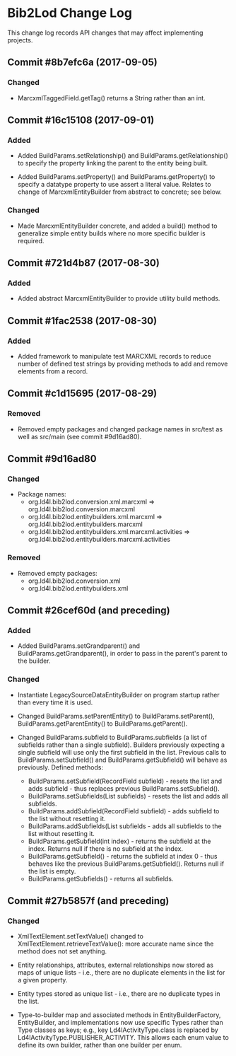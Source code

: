 # Bib2Lod Change Log

This change log records API changes that may affect implementing projects.

## Commit #8b7efc6a (2017-09-05)

### Changed

* MarcxmlTaggedField.getTag() returns a String rather than an int.

## Commit #16c15108 (2017-09-01)

### Added

* Added BuildParams.setRelationship() and BuildParams.getRelationship() to
specify the property linking the parent to the entity being built.

* Added BuildParams.setProperty() and BuildParams.getProperty() to specify
a datatype property to use assert a literal value. Relates to change of
MarcxmlEntityBuilder from abstract to concrete; see below.

### Changed

* Made MarcxmlEntityBuilder concrete, and added a build() method to 
generalize simple entity builds where no more specific builder is required.


## Commit #721d4b87 (2017-08-30)

### Added

* Added abstract MarcxmlEntityBuilder to provide utility build methods.

## Commit #1fac2538 (2017-08-30)

### Added

* Added framework to manipulate test MARCXML records to reduce number of
defined test strings by providing methods to add and remove elements from a
record.

## Commit #c1d15695 (2017-08-29)

### Removed

* Removed empty packages and changed package names in src/test as well as
src/main (see commit #9d16ad80).


## Commit #9d16ad80

### Changed 

* Package names:
  * org.ld4l.bib2lod.conversion.xml.marcxml => org.ld4l.bib2lod.conversion.marcxml
  * org.ld4l.bib2lod.entitybuilders.xml.marcxml => org.ld4l.bib2lod.entitybuilders.marcxml
  * org.ld4l.bib2lod.entitybuilders.xml.marcxml.activities => org.ld4l.bib2lod.entitybuilders.marcxml.activities
  

### Removed

* Removed empty packages:
  * org.ld4l.bib2lod.conversion.xml
  * org.ld4l.bib2lod.entitybuilders.xml


## Commit #26cef60d (and preceding)

### Added
* Added BuildParams.setGrandparent() and BuildParams.getGrandparent(), in 
order to pass in the parent's parent to the builder.

### Changed

* Instantiate LegacySourceDataEntityBuilder on program startup rather than
every time it is used.

* Changed BuildParams.setParentEntity() to BuildParams.setParent(), 
BuildParams.getParentEntity() to BuildParams.getParent(). 

* Changed BuildParams.subfield to BuildParams.subfields (a list of subfields
rather than a single subfield). Builders previously expecting a single
subfield will use only the first subfield in the list. Previous calls to 
BuildParams.setSubfield() and BuildParams.getSubfield() will behave as 
previously. Defined methods:
  * BuildParams.setSubfield(RecordField subfield) - resets the list and adds
subfield - thus replaces previous BuildParams.setSubfield().
  * BuildParams.setSubfields(List<RecordField> subfields) - resets the list
and adds all subfields.
  * BuildParams.addSubfield(RecordField subfield) - adds subfield to the
list without resetting it.
  * BuildParams.addSubfields(List<RecordField> subfields - adds all 
subfields to the list without resetting it.
  * BuildParams.getSubfield(int index) - returns the subfield at the index. 
Returns null if there is no subfield at the index.
  * BuildParams.getSubfield() - returns the subfield at index 0 - thus 
behaves like the previous BuildParams.getSubfield(). Returns null if the 
list is empty.
  * BuildParams.getSubfields() - returns all subfields.


## Commit #27b5857f (and preceding)

### Changed

* XmlTextElement.setTextValue() changed to XmlTextElement.retrieveTextValue():
more accurate name since the method does not set anything.

* Entity relationships, attributes, external relationships now stored as 
maps of unique lists - i.e., there are no duplicate elements in the list for 
a given property.

* Entity types stored as unique list - i.e., there are no duplicate types in
the list.

* Type-to-builder map and associated methods in EntityBuilderFactory, 
EntityBuilder, and implementations now use specific Types rather than
Type classes as keys; e.g., key Ld4lActivityType.class is replaced by
Ld4lActivityType.PUBLISHER_ACTIVITY. This allows each enum value to define
its own builder, rather than one builder per enum.